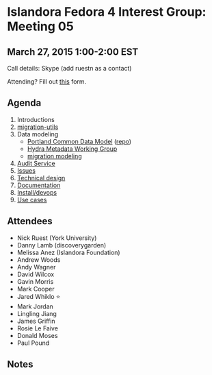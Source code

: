 # Islandora Fedora 4 Interest Group: Meeting 05

## March 27, 2015 1:00-2:00 EST

Call details: Skype (add ruestn as a contact)

Attending? Fill out [this](https://docs.google.com/forms/d/1CMMt2LkrEz9Sx0NLONvg0R_JRjeSQjruVnS_Uv26gjg/viewform) form.

## Agenda

1. Introductions
2. [migration-utils](https://github.com/fcrepo4-labs/migration-utils)
3. Data modeling
    * [Portland Common Data Model](https://wiki.duraspace.org/display/FF/Portland+Common+Data+Model) ([repo](https://github.com/duraspace/pcdm))
    * [Hydra Metadata Working Group](https://wiki.duraspace.org/display/hydra/Hydra+Metadata+Working+Group)
    * [migration modeling](https://github.com/Islandora-Labs/islandora/blob/7.x-2.x/docs/technical-documentation/migration.md)
4. [Audit Service](https://wiki.duraspace.org/display/FF/2015-02-20+-+Audit+Service+Planning+Meeting)
5. [Issues](https://github.com/islandora-labs/islandora/issues)
6. [Technical design](http://islandora-labs.github.io/islandora/technical-documentation/technical_design/)
7. [Documentation](http://islandora-labs.github.io/islandora/)
8. [Install/devops](https://github.com/Islandora-Labs/islandora/tree/7.x-2.x/install)
9. [Use cases](https://github.com/Islandora/Islandora-Fedora4-Interest-Group/labels/use%20case)
  
## Attendees

* Nick Ruest (York University)
* Danny Lamb (discoverygarden)
* Melissa Anez (Islandora Foundation)
* Andrew Woods
* Andy Wagner
* David Wilcox
* Gavin Morris
* Mark Cooper
* Jared Whiklo :star:
* Mark Jordan
* Lingling Jiang
* James Griffin
* Rosie Le Faive
* Donald Moses
* Paul Pound

## Notes
